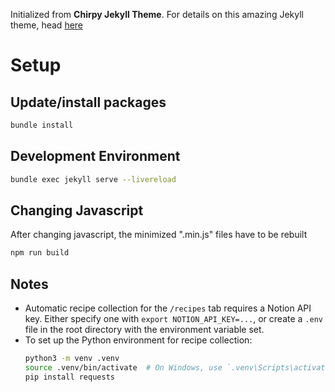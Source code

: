 Initialized from **Chirpy Jekyll Theme**. For details on this amazing Jekyll theme, head [here](https://github.com/cotes2020/jekyll-theme-chirpy)

# Setup

## Update/install packages
```bash
bundle install
```

## Development Environment
```bash
bundle exec jekyll serve --livereload
```

## Changing Javascript
After changing javascript, the minimized ".min.js" files have to be rebuilt
```bash
npm run build
```

## Notes

- Automatic recipe collection for the `/recipes` tab requires a Notion API key. Either specify one with `export NOTION_API_KEY=...`, or create a `.env` file in the root directory with the environment variable set.
- To set up the Python environment for recipe collection:
  ```bash
  python3 -m venv .venv
  source .venv/bin/activate  # On Windows, use `.venv\Scripts\activate`
  pip install requests
  ```